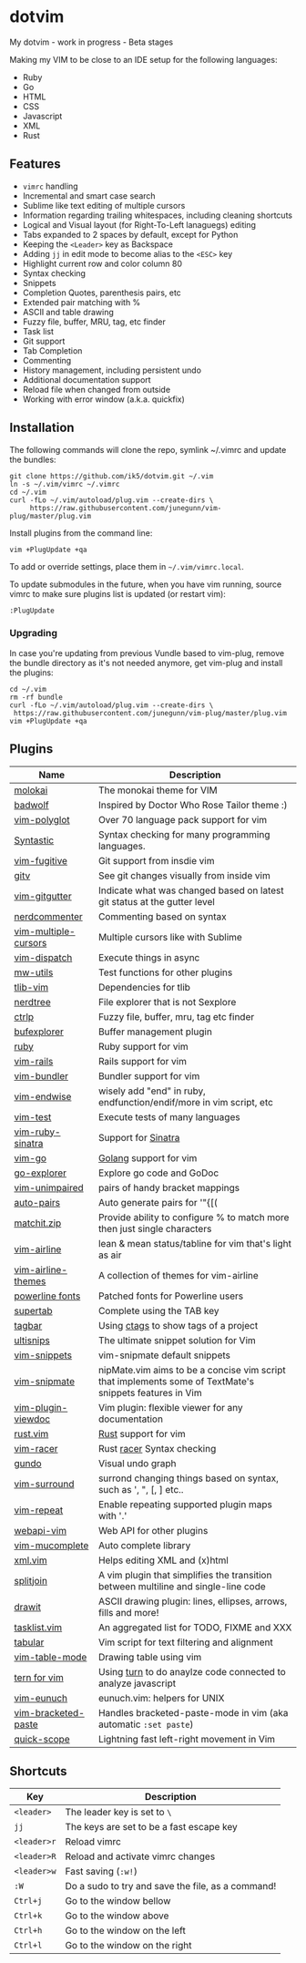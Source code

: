 # dotvim
My dotvim - work in progress - Beta stages

Making my VIM to be close to an IDE setup for the following languages:

 - Ruby
 - Go
 - HTML
 - CSS
 - Javascript
 - XML
 - Rust

## Features

 - ``vimrc`` handling
 - Incremental and smart case search
 - Sublime like text editing of multiple cursors
 - Information regarding trailing whitespaces, including cleaning shortcuts
 - Logical and Visual layout (for Right-To-Left lanaguegs) editing
 - Tabs expanded to 2 spaces by default, except for Python
 - Keeping the ``<Leader>`` key as Backspace
 - Adding ``jj`` in edit mode to become alias to the ``<ESC>`` key
 - Highlight current row and color column 80
 - Syntax checking
 - Snippets
 - Completion Quotes, parenthesis pairs, etc
 - Extended pair matching with %
 - ASCII and table drawing
 - Fuzzy file, buffer, MRU, tag, etc finder
 - Task list
 - Git support
 - Tab Completion
 - Commenting
 - History management, including persistent undo
 - Additional documentation support
 - Reload file when changed from outside
 - Working with error window (a.k.a. quickfix)

## Installation
The following commands will clone the repo, symlink ~/.vimrc and update the bundles:

```
git clone https://github.com/ik5/dotvim.git ~/.vim
ln -s ~/.vim/vimrc ~/.vimrc
cd ~/.vim
curl -fLo ~/.vim/autoload/plug.vim --create-dirs \
     https://raw.githubusercontent.com/junegunn/vim-plug/master/plug.vim
```

Install plugins from the command line:

```
vim +PlugUpdate +qa
```

To add or override settings, place them in ``~/.vim/vimrc.local``.

To update submodules in the future, when you have vim running, source vimrc to make sure plugins list is updated (or
restart vim):

```
:PlugUpdate
```

### Upgrading

In case you're updating from previous Vundle based to vim-plug, remove the bundle directory as it's not needed anymore,
get vim-plug and install the plugins:

```
cd ~/.vim
rm -rf bundle
curl -fLo ~/.vim/autoload/plug.vim --create-dirs \
 https://raw.githubusercontent.com/junegunn/vim-plug/master/plug.vim
vim +PlugUpdate +qa
```

## Plugins

| Name                                                                      | Description                                                                                             |
| ------------------------------------------------                          | -----------------------                                                                                 |
| [molokai](https://github.com/tomasr/molokai)                              | The monokai theme for VIM                                                                               |
| [badwolf](https://github.com/sjl/badwold)                                 | Inspired by Doctor Who Rose Tailor theme :)                                                             |
| [vim-polyglot](https://github.com/sheerun/vim-polyglot)                   | Over 70 language pack support for vim                                                                   |
| [Syntastic](https://github.com/scrooloose/syntastic)                      | Syntax checking for many programming languages.                                                         |
| [vim-fugitive](https://github.com/tpope/vim-fugitive)                     | Git support from insdie vim                                                                             |
| [gitv](https://github.com/gregsexton/gitv)                                | See git changes visually from inside vim                                                                |
| [vim-gitgutter](https://github.com/airblade/vim-gitgutter)                | Indicate what was changed based on latest git status at the gutter level                                |
| [nerdcommenter](https://github.com/scrooloose/nerdcommenter)              | Commenting based on syntax                                                                              |
| [vim-multiple-cursors](https://github.com/terryma/vim-multiple-cursors)   | Multiple cursors like with Sublime                                                                      |
| [vim-dispatch](https://github.com/tpope/vim-dispatch)                     | Execute things in async                                                                                 |
| [mw-utils](https://github.com/MarcWeber/vim-addon-mw-utils)               | Test functions for other plugins                                                                        |
| [tlib-vim](https://github.com/tomtom/tlib_vim)                            | Dependencies for tlib                                                                                   |
| [nerdtree](https://github.com/scrooloose/nerdtree)                        | File explorer that is not Sexplore                                                                      |
| [ctrlp](https://github.com/ctrlpvim/ctrlp.vim)                            | Fuzzy file, buffer, mru, tag etc finder                                                                 |
| [bufexplorer](https://github.com/jlanzarotta/bufexplorer)                 | Buffer management plugin                                                                                |
| [ruby](https://github.com/vim-ruby/vim-ruby)                              | Ruby support for vim                                                                                    |
| [vim-rails](https://github.com/tpope/vim-rails)                           | Rails support for vim                                                                                   |
| [vim-bundler](https://github.com/tpope/vim-bundler)                       | Bundler support for vim                                                                                 |
| [vim-endwise](https://github.com/tpope/vim-endwise)                       | wisely add "end" in ruby, endfunction/endif/more in vim script, etc                                     |
| [vim-test](https://github.com/janko-m/vim-test)                           | Execute tests of many languages                                                                         |
| [vim-ruby-sinatra](https://github.com/hallison/vim-ruby-sinatra)          | Support for [Sinatra](http://www.sinatrarb.com/)                                                        |
| [vim-go](https://github.com/fatih/vim-go)                                 | [Golang](https://golang.org/) support for vim                                                           |
| [go-explorer](https://github.com/garyburd/go-explorer)                    | Explore go code and GoDoc                                                                               |
| [vim-unimpaired](https://github.com/tpope/vim-unimpaired)                 | pairs of handy bracket mappings                                                                         |
| [auto-pairs](https://github.com/jiangmiao/auto-pairs)                     | Auto generate pairs for '"{\[(                                                                          |
| [matchit.zip](https://github.com/vim-scripts/matchit.zip)                 | Provide ability to configure % to match more then just single characters                                |
| [vim-airline](https://github.com/vim-airline/vim-airline)                 | lean & mean status/tabline for vim that's light as air                                                  |
| [vim-airline-themes](https://github.com/vim-airline/vim-airline-themes)   | A collection of themes for vim-airline                                                                  |
| [powerline fonts](https://github.com/powerline/fonts)                     | Patched fonts for Powerline users                                                                       |
| [supertab](https://github.com/ervandew/supertab)                          | Complete using the TAB key                                                                              |
| [tagbar](https://github.com/majutsushi/tagbar)                            | Using [ctags](ctags.sourceforge.net/) to show tags of a project                                         |
| [ultisnips](https://github.com/SirVer/ultisnips)                          | The ultimate snippet solution for Vim                                                                   |
| [vim-snippets](https://github.com/honza/vim-snippets)                     | vim-snipmate default snippets                                                                           |
| [vim-snipmate](https://github.com/garbas/vim-snipmate)                    | nipMate.vim aims to be a concise vim script that implements some of TextMate's snippets features in Vim |
| [vim-plugin-viewdoc](https://github.com/powerman/vim-plugin-viewdoc)      | Vim plugin: flexible viewer for any documentation                                                       |
| [rust.vim](https://github.com/rust-lang/rust.vim)                         | [Rust](https://www.rust-lang.org/) support for vim                                                      |
| [vim-racer](https://github.com/racer-rust)                                | Rust [racer](https://github.com/phildawes/racer) Syntax checking                                        |
| [gundo](https://github.com/sjl/gundo.vim)                                 | Visual undo graph                                                                                       |
| [vim-surround](https://github.com/tpope/vim-surround)                     | surrond changing things based on syntax, such as ', ", \[, ] etc..                                      |
| [vim-repeat](https://github.com/tpope/vim-repeat)                         | Enable repeating supported plugin maps with '.'                                                         |
| [webapi-vim](https://github.com/mattn/webapi-vim)                         | Web API for other plugins                                                                               |
| [vim-mucomplete](https://github.com/lifepillar/vim-mucomplete)            | Auto complete library                                                                                   |
| [xml.vim](https://github.com/othree/xml.vim)                              | Helps editing XML and (x)html                                                                           |
| [splitjoin](https://github.com/AndrewRadev/splitjoin.vim)                 | A vim plugin that simplifies the transition between multiline and single-line code                      |
| [drawit](https://github.com/vim-scripts/DrawIt)                           | ASCII drawing plugin: lines, ellipses, arrows, fills and more!                                          |
| [tasklist.vim](https://github.com/vim-scripts/TaskList.vim)               | An aggregated list for TODO, FIXME and XXX                                                              |
| [tabular](https://github.com/godlygeek/tabular)                           | Vim script for text filtering and alignment                                                             |
| [vim-table-mode](https://github.com/dhruvasagar/vim-table-mode)           | Drawing table using vim                                                                                 |
| [tern for vim](https://github.com/ternjs/tern_for_vim)                    | Using [turn](http://ternjs.net/) to do anaylze code connected to analyze javascript                     |
| [vim-eunuch](https://github.com/tpope/vim-eunuch)                         | eunuch.vim: helpers for UNIX                                                                            |
| [vim-bracketed-paste](https://github.com/ConradIrwin/vim-bracketed-paste) | Handles bracketed-paste-mode in vim (aka automatic ``:set paste``)                                      |
| [quick-scope](https://github.com/unblevable/quick-scope)                  | Lightning fast left-right movement in Vim                                                               |

## Shortcuts

| Key           | Description                                       |
| -----         | -------------                                     |
| ``<leader>``  | The leader key is set to ``\``                    |
| ``jj``        | The keys are set to be a fast escape key          |
| ``<leader>r`` | Reload vimrc                                      |
| ``<leader>R`` | Reload and activate vimrc changes                 |
| ``<leader>w`` | Fast saving (``:w!``)                             |
| ``:W``        | Do a sudo to try and save the file, as a command! |
| ``Ctrl+j``    | Go to the window bellow                           |
| ``Ctrl+k``    | Go to the window above                            |
| ``Ctrl+h``    | Go to the window on the left                      |
| ``Ctrl+l``    | Go to the window on the right                     |


